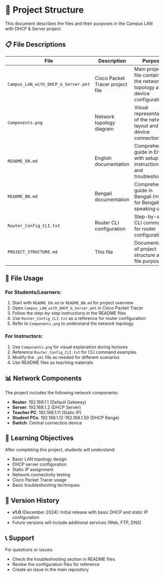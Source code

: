 # 📁 Project Structure

This document describes the files and their purposes in the Campus LAN with DHCP & Server project.

## 📋 File Descriptions

| File | Description | Purpose |
|------|-------------|---------|
| `Campus_LAN_with_DHCP_&_Server.pkt` | Cisco Packet Tracer project file | Main project file containing the network topology and device configurations |
| `Components.png` | Network topology diagram | Visual representation of the network layout and device connections |
| `README_EN.md` | English documentation | Comprehensive guide in English with setup instructions and troubleshooting |
| `README_BN.md` | Bengali documentation | Comprehensive guide in Bengali (বাংলা) for Bengali-speaking users |
| `Router_Config_CLI.txt` | Router CLI configuration | Step-by-step CLI commands for router configuration |
| `PROJECT_STRUCTURE.md` | This file | Documentation of project structure and file purposes |

## 🔧 File Usage

### For Students/Learners:
1. Start with `README_EN.md` or `README_BN.md` for project overview
2. Open `Campus_LAN_with_DHCP_&_Server.pkt` in Cisco Packet Tracer
3. Follow the step-by-step instructions in the README files
4. Use `Router_Config_CLI.txt` as a reference for router configuration
5. Refer to `Components.png` to understand the network topology

### For Instructors:
1. Use `Components.png` for visual explanation during lectures
2. Reference `Router_Config_CLI.txt` for CLI command examples
3. Modify the `.pkt` file as needed for different scenarios
4. Use README files as teaching materials

## 📊 Network Components

The project includes the following network components:
- **Router**: 192.168.1.1 (Default Gateway)
- **Server**: 192.168.1.2 (DHCP Server)
- **Teacher PC**: 192.168.1.11 (Static IP)
- **Student PCs**: 192.168.1.12-192.168.1.50 (DHCP Range)
- **Switch**: Central connection device

## 🎯 Learning Objectives

After completing this project, students will understand:
- Basic LAN topology design
- DHCP server configuration
- Static IP assignment
- Network connectivity testing
- Cisco Packet Tracer usage
- Basic troubleshooting techniques

## 🔄 Version History

- **v1.0** (December 2024): Initial release with basic DHCP and static IP configuration
- Future versions will include additional services (Web, FTP, DNS)

## 📞 Support

For questions or issues:
- Check the troubleshooting section in README files
- Review the configuration files for reference
- Create an issue in the main repository
